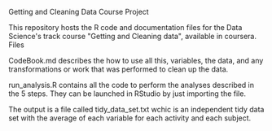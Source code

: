 Getting and Cleaning Data Course Project

This repository hosts the R code and documentation files for the Data Science's track course "Getting and Cleaning data", available in coursera.
Files

CodeBook.md describes the how to use all this, variables, the data, and any transformations or work that was performed to clean up the data.

run_analysis.R contains all the code to perform the analyses described in the 5 steps. They can be launched in RStudio by just importing the file.

The output is a file called tidy_data_set.txt wchic is an independent tidy data set with the average of each variable for each activity and each subject.
